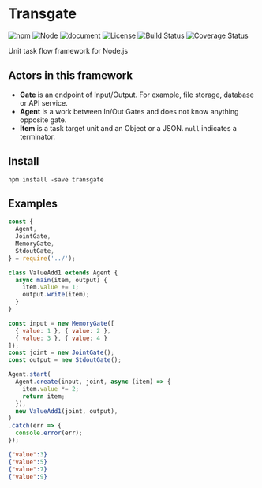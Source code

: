 # Transgate

[![npm](https://img.shields.io/npm/v/transgate.svg)](https://www.npmjs.com/package/transgate)
[![Node](https://img.shields.io/node/v/transgate.svg)]()
[![document](https://img.shields.io/badge/document-0.1.0-orange.svg)](https://tilfin.github.io/transgate/transgate/0.1.0/)
[![License](https://img.shields.io/github/license/tilfin/transgate.svg)]()
[![Build Status](https://travis-ci.org/tilfin/transgate.svg?branch=master)](https://travis-ci.org/tilfin/transgate)
[![Coverage Status](https://coveralls.io/repos/github/tilfin/transgate/badge.svg?branch=master)](https://coveralls.io/github/tilfin/transgate?branch=master)

Unit task flow framework for Node.js

## Actors in this framework

* **Gate** is an endpoint of Input/Output. For example, file storage, database or API service.
* **Agent** is a work between In/Out Gates and does not know anything opposite gate.
* **Item** is a task target unit and an Object or a JSON. `null` indicates a terminator.

## Install

```
npm install -save transgate
```

## Examples

```javascript
const {
  Agent,
  JointGate,
  MemoryGate,
  StdoutGate,
} = require('../');

class ValueAdd1 extends Agent {
  async main(item, output) {
    item.value += 1;
    output.write(item);
  }
}

const input = new MemoryGate([
  { value: 1 }, { value: 2 },
  { value: 3 }, { value: 4 }
]);
const joint = new JointGate();
const output = new StdoutGate();

Agent.start(
  Agent.create(input, joint, async (item) => {
    item.value *= 2;
    return item;
  }),
  new ValueAdd1(joint, output),
)
.catch(err => {
  console.error(err);
});
```

```json
{"value":3}
{"value":5}
{"value":7}
{"value":9}
```
